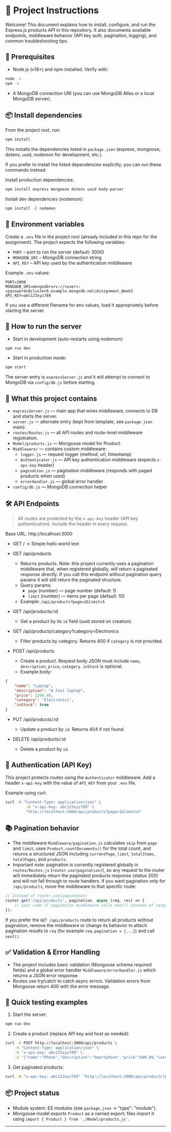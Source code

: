 
# 📘 Project Instructions

Welcome! This document explains how to install, configure, and run the Express.js products API in this repository. It also documents available endpoints, middleware behavior (API key auth, pagination, logging), and common troubleshooting tips.

## 🚀 Prerequisites

- Node.js (v18+) and npm installed. Verify with:

```bash
node -v
npm -v
```
- A MongoDB connection URI (you can use MongoDB Atlas or a local MongoDB server).

## 📦 Install dependencies

From the project root, run:

```bash
npm install
```

This installs the dependencies listed in `package.json` (express, mongoose, dotenv, uuid, nodemon for development, etc.).

If you prefer to install the listed dependencies explicitly, you can run these commands instead:

Install production dependencies:

```bash
npm install express mongoose dotenv uuid body-parser
```

Install dev dependencies (nodemon):

```bash
npm install -D nodemon
```

## 🔧 Environment variables

Create a `.env` file in the project root (already included in this repo for the assignment). The project expects the following variables:

- `PORT` – port to run the server (default: 3000)
- `MONGODB_URI` – MongoDB connection string
- `API_KEY` – API key used by the authentication middleware

Example `.env` values:

```
PORT=3000
MONGODB_URI=mongodb+srv://<user>:<password>@cluster0.example.mongodb.net/Assignment_Week2
API_KEY=abc123xyz789
```

If you use a different filename for env values, load it appropriately before starting the server.

## 🧭 How to run the server

- Start in development (auto-restarts using nodemon):

```bash
npm run dev
```

- Start in production mode:

```bash
npm start
```

The server entry is `expressServer.js` and it will attempt to connect to MongoDB via `config/db.js` before starting.

## 🧩 What this project contains

- `expressServer.js` — main app that wires middleware, connects to DB and starts the server.
- `server.js` — alternate entry (kept from template, see `package.json` main).
- `routes/Routes.js` — all API routes and route-level middleware registration.
- `Model/products.js` — Mongoose model for Product.
- `Middleware/` — contains custom middleware:
	- `logger.js` — request logger (method, url, timestamp)
	- `Authenticator.js` — API key authentication middleware (expects `x-api-key` header)
	- `pagination.js` — pagination middleware (responds with paged products when used)
	- `errorHandler.js` — global error handler
- `config/db.js` — MongoDB connection helper

## 🛠️ API Endpoints

> All routes are protected by the `x-api-key` header (API key authentication). Include the header in every request.

Base URL: http://localhost:3000

- GET / -> Simple hello world text

- GET /api/products
	- Returns products. Note: this project currently uses a pagination middleware that, when registered globally, will return a paginated response directly. If you call this endpoint without pagination query params it will still return the paginated structure.
	- Query params:
		- `page` (number) — page number (default: 1)
		- `limit` (number) — items per page (default: 10)
	- Example: `/api/products?page=2&limit=5`

- GET /api/products/:id
	- Get a product by its `id` field (uuid stored on creation).

- GET /api/products/category?category=Electronics
	- Filter products by category. Returns 400 if `category` is not provided.

- POST /api/products
	- Create a product. Request body JSON must include `name`, `description`, `price`, `category`. `inStock` is optional.
	- Example body:

```json
{
	"name": "Laptop",
	"description": "A fast laptop",
	"price": 1299.99,
	"category": "Electronics",
	"inStock": true
}
```

- PUT /api/products/:id
	- Update a product by `id`. Returns 404 if not found.

- DELETE /api/products/:id
	- Delete a product by `id`.

## 🔐 Authentication (API Key)

This project protects routes using the `Authenticator` middleware. Add a header `x-api-key` with the value of `API_KEY` from your `.env` file.

Example using curl:

```bash
curl -H "Content-Type: application/json" \
		 -H "x-api-key: abc123xyz789" \
		 "http://localhost:3000/api/products?page=1&limit=5"
```

## 📚 Pagination behavior

- The middleware `Middleware/pagination.js` calculates `skip` from `page` and `limit`, uses `Product.countDocuments()` for the total count, and returns a structured JSON including `currentPage`, `limit`, `totalItems`, `totalPages`, and `products`.
- Important note: pagination is currently registered globally in `routes/Routes.js` (`router.use(pagination)`), so any request to the router will immediately return the paginated products response (status 200) and will not fall through to route handlers. If you want pagination only for `/api/products`, move the middleware to that specific route:

```js
// Instead of router.use(pagination)
router.get('/api/products', pagination, async (req, res) => {
	// your code if pagination middleware calls next() instead of responding
});
```

If you prefer the `GET /api/products` route to return all products without pagination, remove the middleware or change its behavior to attach pagination results to `req` (for example `req.pagination = {...}`) and call `next()`.

## ✅ Validation & Error Handling

- The project includes basic validation (Mongoose schema required fields) and a global error handler `Middleware/errorHandler.js` which returns a JSON error response.
- Routes use try/catch to catch async errors. Validation errors from Mongoose return 400 with the error message.

## 🧪 Quick testing examples

1) Start the server:

```bash
npm run dev
```

2) Create a product (replace API key and host as needed):

```bash
curl -X POST http://localhost:3000/api/products \
	-H "Content-Type: application/json" \
	-H "x-api-key: abc123xyz789" \
	-d '{"name":"Phone","description":"Smartphone","price":699.99,"category":"Electronics"}'
```

3) Get paginated products:

```bash
curl -H "x-api-key: abc123xyz789" "http://localhost:3000/api/products?page=1&limit=5"
```


## 📦 Project status

- Module system: ES modules (see `package.json` -> "type": "module").
- Mongoose model exports `Product` as a named export; files import it using `import { Product } from './Model/products.js'`.

---

